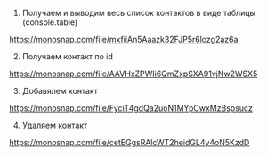 1. Получаем и выводим весь список контактов в виде таблицы (console.table)

https://monosnap.com/file/mxfiiAn5Aaazk32FJP5r6lozg2az6a

2. Получаем контакт по id

https://monosnap.com/file/AAVHxZPWIi6QmZxpSXA91vjNw2WSX5

3. Добавялем контакт

https://monosnap.com/file/FyciT4gdQa2uoN1MYpCwxMzBspsucz

4. Удаляем контакт

https://monosnap.com/file/cetEGgsRAlcWT2heidGL4y4oN5KzdD
